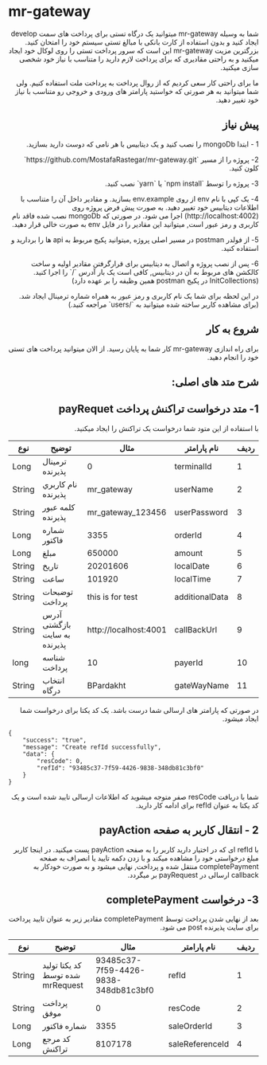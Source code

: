 
# mr-gateway
<p dir="rtl">
شما به وسیله mr-gateway میتوانید یک درگاه تستی برای پرداخت های سمت develop ایجاد کنید و بدون استفاده از کارت بانکی با مبالغ تستی سیستم خود را امتحان کنید.
بزرگترین مزیت mr-gateway این است که سرور پرداخت تستی را روی لوکال خود ایجاد میکنید و به راحتی مقادیری که برای پرداخت لازم دارید را متناسب با نیاز خود شخصی سازی میکنید.
</p>
<p dir="rtl">
ما برای راحتی کار سعی کردیم که از روال پرداخت به پرداخت ملت استفاده کنیم. ولی شما میتوانید به هر صورتی که خواستید پارامتر های ورودی و خروجی رو متناسب با نیاز خود تغییر دهید.
</p>

<h2 dir="rtl">پیش نیاز</h2>
<p dir="rtl">
1 - ابتدا mongoDb را نصب کنید و یک دیتابیس با هر نامی که دوست دارید بسازید.
</p>
<p dir="rtl">
2- پروژه را از مسیر `https://github.com/MostafaRastegar/mr-gateway.git` کلون کنید.
</p>
<p dir="rtl">
3- پروژه را توسط `npm install` یا `yarn` نصب کنید.
</p>
<p dir="rtl">
4- یک کپی با نام env از روی env.example بسازید. و مقادیر داخل آن را متناسب با اطلاعات دیتابیس خود تغییر دهید. به صورت پیش فرض پروژه روی (http://localhost:4002) اجرا می شود. در صورتی که mongoDb نصب شده فاقد نام کاربری و رمز عبور است, میتوانید این مقادیر را در فایل env به صورت خالی قرار دهید.
</p>
<p dir="rtl">
5- از فولدر postman در مسیر اصلی پروژه ,میتوانید پکیج مربوط به api ها را بردارید و استفاده کنید.
</p>
<p dir="rtl">
6- پس از نصب پروژه و اتصال به دیتابیس برای قرارگرفتن مقادیر اولیه و ساخت کالکشن های مربوط به آن در دیتابیس, کافی است یک بار آدرس `/` را اجرا کنید. (InitCollections در پکیج postman همین وظیفه را بر عهده دارد)
<p>
<p dir="rtl">
در این لحظه برای شما یک نام کاربری و رمز عبور به همراه شماره ترمینال ایجاد شد. (برای مشاهده کاربر ساخته شده میتوانید به `/users` مراجعه کنید.)
</p>

<h2 dir="rtl">شروع به کار</h2>
<p dir="rtl">
برای راه اندازی mr-gateway کار شما به پایان رسید. از الان میتوانید پرداخت های تستی خود را انجام دهید.
</p>

<h2 dir="rtl">شرح متد های اصلی:</h2>
<h2 dir="rtl">1- متد درخواست تراكنش پرداخت payRequet</h2>
<p dir="rtl">
با استفاده از این متود شما درخواست یک تراکنش را ایجاد میکنید.
</p>

| نوع | توضيح |مثال  | نام پارامتر | رديف |
|--|--|--|--|--|
| Long |  ترمینال پذیرنده|0 |terminalId  | 1 |
|  String|نام كاربري پذيرنده  | mr_gateway | userName |  2|
| String | كلمه عبور پذيرنده | mr_gateway_123456 |userPassword  |3  |
| Long | شماره فاکتور | 3355 | orderId |  4|
| Long |مبلغ  | 650000 | amount |  5|
| String | تاریخ |20201606  | localDate |6  |
| String | ساعت | 101920 | localTime | 7 |
| String | توضبحات پرداخت | this is for test | additionalData | 8 |
| String | آدرس بازگشتی به سایت پذیرنده | http://localhost:4001 | callBackUrl | 9 |
| long  | شناسه پرداخت | 10 | payerId | 10 |
| String  |  انتخاب درگاه | BPardakht | gateWayName | 11 |

<p dir="rtl">
در صورتی که پارامتر های ارسالی شما درست باشد. یک کد یکتا برای درخواست شما ایجاد میشود.
</p>

    {
		"success": "true",
		"message": "Create refId successfully",
		"data": {
			"resCode": 0,
			"refId": "93485c37-7f59-4426-9838-348db81c3bf0"
		}
	}

<p dir="rtl">
شما با دریافت resCode صفر متوجه میشوید که اطلاعات ارسالی تایید شده است و یک کد یکتا به عنوان refId برای ادامه کار دارید.
</p>

<h2 dir="rtl">2 - انتقال کاربر به صفحه payAction</h2>
<p dir="rtl">
با refId ای که در اختیار دارید کاربر را به صفحه payAction پست میکنید. در اینجا کاربر مبلغ درخواستی خود را مشاهده میکند و با زدن دکمه تایید یا انصراف به صفحه completePayment منتقل شده و پرداخت, نهایی میشود و به صورت خودکار به callback ارسالی در payRequest بر میگردد.
</p>

<h2 dir="rtl">3- درخواست completePayment </h2>
<p dir="rtl">
بعد از نهایی شدن پرداخت توسظ completePayment مقادیر زیر به عنوان تایید پرداخت برای سایت پذیرنده post می شود.
</p>

| نوع | توضيح |مثال  | نام پارامتر | رديف |
|--|--|--|--|--|
| String |  کد یکتا تولید شده توسط mrRequest| 93485c37-7f59-4426-9838-348db81c3bf0 |refId  | 1 |
|  String|پرداخت موفق  | 0 | resCode |  2|
| Long | شماره فاکتور | 3355 |saleOrderId  |3  |
| Long |كد مرجع تراكنش | 8107178 | saleReferenceId |  4|

